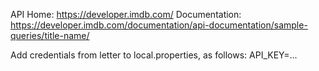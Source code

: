 API Home: https://developer.imdb.com/
Documentation: https://developer.imdb.com/documentation/api-documentation/sample-queries/title-name/

Add credentials from letter to local.properties, as follows:
API_KEY=...